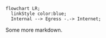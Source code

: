 
```mermaid
flowchart LR;
  linkStyle color:blue;
  Internal --> Egress -.-> Internet;
```

Some more markdown.
